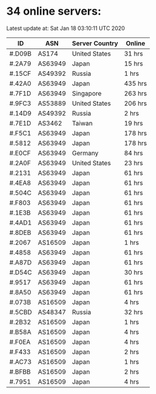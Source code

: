 # 34 online servers:

Latest update at: Sat Jan 18 03:10:11 UTC 2020

| ID | ASN | Server Country | Online |
| -- | --- | -------------- | ------ |
| #.D09B | AS174 | United States | 31 hrs |
| #.2A79 | AS63949 | Japan | 15 hrs |
| #.15CF | AS49392 | Russia | 1 hrs |
| #.42A0 | AS63949 | Japan | 435 hrs |
| #.7F1D | AS63949 | Singapore | 263 hrs |
| #.9FC3 | AS53889 | United States | 206 hrs |
| #.14D9 | AS49392 | Russia | 2 hrs |
| #.7E1D | AS3462 | Taiwan | 19 hrs |
| #.F5C1 | AS63949 | Japan | 178 hrs |
| #.5812 | AS63949 | Japan | 178 hrs |
| #.E0CF | AS63949 | Germany | 84 hrs |
| #.2A0F | AS63949 | United States | 23 hrs |
| #.2131 | AS63949 | Japan | 61 hrs |
| #.4EA8 | AS63949 | Japan | 61 hrs |
| #.504C | AS63949 | Japan | 61 hrs |
| #.F803 | AS63949 | Japan | 61 hrs |
| #.1E3B | AS63949 | Japan | 61 hrs |
| #.4AD1 | AS63949 | Japan | 61 hrs |
| #.8DEB | AS63949 | Japan | 61 hrs |
| #.2067 | AS16509 | Japan | 1 hrs |
| #.4858 | AS63949 | Japan | 61 hrs |
| #.A87D | AS63949 | Japan | 61 hrs |
| #.D54C | AS63949 | Japan | 30 hrs |
| #.9517 | AS63949 | Japan | 61 hrs |
| #.8A50 | AS63949 | Japan | 61 hrs |
| #.073B | AS16509 | Japan | 4 hrs |
| #.5CBD | AS48347 | Russia | 32 hrs |
| #.2B32 | AS16509 | Japan | 1 hrs |
| #.B58A | AS16509 | Japan | 4 hrs |
| #.F0EA | AS16509 | Japan | 4 hrs |
| #.F433 | AS16509 | Japan | 2 hrs |
| #.AC73 | AS16509 | Japan | 1 hrs |
| #.BFBB | AS16509 | Japan | 2 hrs |
| #.7951 | AS16509 | Japan | 4 hrs |

